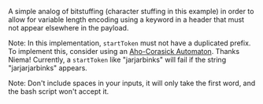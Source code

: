 A simple analog of bitstuffing (character stuffing in this example) in order to allow for variable length encoding using a keyword in a header that must not appear elsewhere in the payload.

Note: In this implementation, `startToken` must not have a duplicated prefix. To implement this, consider using an [Aho-Corasick Automaton](https://en.wikipedia.org/wiki/Aho%E2%80%93Corasick_algorithm). Thanks Niema! Currently, a `startToken` like "jarjarbinks" will fail if the string "jarjarjarbinks" appears.

Note: Don't include spaces in your inputs, it will only take the first word, and the bash script won't accept it.
